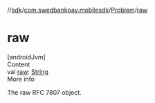 //[sdk](../../../index.md)/[com.swedbankpay.mobilesdk](../index.md)/[Problem](index.md)/[raw](raw.md)



# raw  
[androidJvm]  
Content  
val [raw](raw.md): [String](https://kotlinlang.org/api/latest/jvm/stdlib/kotlin/-string/index.html)  
More info  


The raw RFC 7807 object.

  



